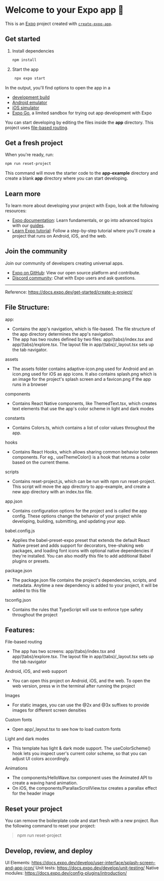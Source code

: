 # Welcome to your Expo app 👋

This is an [Expo](https://expo.dev) project created with [`create-expo-app`](https://www.npmjs.com/package/create-expo-app).

## Get started

1. Install dependencies

   ```bash
   npm install
   ```

2. Start the app

   ```bash
    npx expo start
   ```

In the output, you'll find options to open the app in a

- [development build](https://docs.expo.dev/develop/development-builds/introduction/)
- [Android emulator](https://docs.expo.dev/workflow/android-studio-emulator/)
- [iOS simulator](https://docs.expo.dev/workflow/ios-simulator/)
- [Expo Go](https://expo.dev/go), a limited sandbox for trying out app development with Expo

You can start developing by editing the files inside the **app** directory. This project uses [file-based routing](https://docs.expo.dev/router/introduction).

## Get a fresh project

When you're ready, run:

```bash
npm run reset-project
```

This command will move the starter code to the **app-example** directory and create a blank **app** directory where you can start developing.

## Learn more

To learn more about developing your project with Expo, look at the following resources:

- [Expo documentation](https://docs.expo.dev/): Learn fundamentals, or go into advanced topics with our [guides](https://docs.expo.dev/guides).
- [Learn Expo tutorial](https://docs.expo.dev/tutorial/introduction/): Follow a step-by-step tutorial where you'll create a project that runs on Android, iOS, and the web.

## Join the community

Join our community of developers creating universal apps.

- [Expo on GitHub](https://github.com/expo/expo): View our open source platform and contribute.
- [Discord community](https://chat.expo.dev): Chat with Expo users and ask questions.




-- -------------

Reference: 
https://docs.expo.dev/get-started/create-a-project/

## File Structure:

app:
- Contains the app's navigation, which is file-based. The file structure of the app directory determines the app's navigation.
- The app has two routes defined by two files: app/(tabs)/index.tsx and app/(tabs)/explore.tsx. The layout file in app/(tabs)/_layout.tsx sets up the tab navigator.

assets
- The assets folder contains adaptive-icon.png used for Android and an icon.png used for iOS as app icons. It also contains splash.png which is an image for the project's splash screen and a favicon.png if the app runs in a browser

components
- Contains React Native components, like ThemedText.tsx, which creates text elements that use the app's color scheme in light and dark modes

constants
- Contains Colors.ts, which contains a list of color values throughout the app.

hooks
- Contains React Hooks, which allows sharing common behavior between components. For eg., useThemeColor() is a hook that returns a color based on the current theme.

scripts
- Contains reset-project.js, which can be run with npm run reset-project. This script will move the app directory to app-example, and create a new app directory with an index.tsx file.

app.json
- Contains configuration options for the project and is called the app config. These options change the behavior of your project while developing, building, submitting, and updating your app.

babel.config.js
- Applies the babel-preset-expo preset that extends the default React Native preset and adds support for decorators, tree-shaking web packages, and loading font icons with optional native dependencies if they're installed. You can also modify this file to add additional Babel plugins or presets.

package.json
- The package.json file contains the project's dependencies, scripts, and metadata. Anytime a new dependency is added to your project, it will be added to this file

tsconfig.json
- Contains the rules that TypeScript will use to enforce type safety throughout the project


## Features:

File-based routing
- The app has two screens: app/(tabs)/index.tsx and app/(tabs)/explore.tsx. The layout file in app/(tabs)/_layout.tsx sets up the tab navigator

Android, iOS, and web support
- You can open this project on Android, iOS, and the web. To open the web version, press w in the terminal after running the project

Images
- For static images, you can use the @2x and @3x suffixes to provide images for different screen densities

Custom fonts
- Open app/_layout.tsx to see how to load custom fonts

Light and dark modes
- This template has light & dark mode support. The useColorScheme() hook lets you inspect user's current color scheme, so that you can adjust UI colors accordingly.

Animations
- The components/HelloWave.tsx component uses the Animated API to create a waving hand animation. 
- On iOS, the components/ParallaxScrollView.tsx creates a parallax effect for the header image

## Reset your project
You can remove the boilerplate code and start fresh with a new project. Run the following command to reset your project:
> npm run reset-project

## Develop, review, and deploy
UI Elements:      https://docs.expo.dev/develop/user-interface/splash-screen-and-app-icon/
Unit tests:       https://docs.expo.dev/develop/unit-testing/
Native modules:   https://docs.expo.dev/config-plugins/introduction/

